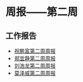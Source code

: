# 周报——第二周

## 工作报告
- [祝鹏富第二周周报](https://github.com/Voilance/WeBankWeekly/blob/master/Week2.md)
- [郑宜静第二周周报](https://github.com/webanklabgroup5/webank/blob/master/day1/%E9%83%91%E5%AE%9C%E9%9D%99/week2.md)
- [刘浩龙第二周周报](https://github.com/webanklabgroup5/webank/blob/master/day1/%E5%88%98%E6%B5%A9%E9%BE%99/WeekReport2.md)
- [莫泽威第二周周报](https://github.com/webanklabgroup5/webank/blob/master/day1/%E8%8E%AB%E6%B3%BD%E5%A8%81/Week2_Report.md)
